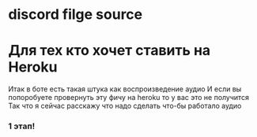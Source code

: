 # discord filge source
#  Для тех кто хочет ставить на Heroku #
Итак в боте есть такая штука как воспроизведение аудио
И если вы попоробуете провернуть эту фичу на heroku то у вас это не получится
Так что я сейчас расскажу что надо сделать что-бы работало аудио
### 1 этап! ###
